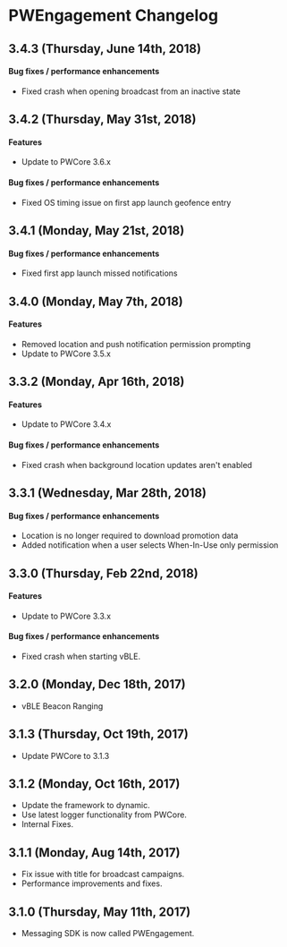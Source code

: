 # PWEngagement Changelog
## 3.4.3 (Thursday, June 14th, 2018)
#### Bug fixes / performance enhancements
* Fixed crash when opening broadcast from an inactive state

## 3.4.2 (Thursday, May 31st, 2018)
#### Features
* Update to PWCore 3.6.x

#### Bug fixes / performance enhancements
* Fixed OS timing issue on first app launch geofence entry

## 3.4.1 (Monday, May 21st, 2018)
#### Bug fixes / performance enhancements
* Fixed first app launch missed notifications

## 3.4.0 (Monday, May 7th, 2018)
#### Features
* Removed location and push notification permission prompting
* Update to PWCore 3.5.x

## 3.3.2 (Monday, Apr 16th, 2018)
#### Features
* Update to PWCore 3.4.x

#### Bug fixes / performance enhancements
* Fixed crash when background location updates aren't enabled

## 3.3.1 (Wednesday, Mar 28th, 2018)
#### Bug fixes / performance enhancements
* Location is no longer required to download promotion data
* Added notification when a user selects When-In-Use only permission

## 3.3.0 (Thursday, Feb 22nd, 2018)
#### Features
* Update to PWCore 3.3.x

#### Bug fixes / performance enhancements
* Fixed crash when starting vBLE.

## 3.2.0 (Monday, Dec 18th, 2017)
* vBLE Beacon Ranging

## 3.1.3 (Thursday, Oct 19th, 2017)
* Update PWCore to 3.1.3

## 3.1.2 (Monday, Oct 16th, 2017)
* Update the framework to dynamic.
* Use latest logger functionality from PWCore.
* Internal Fixes.

## 3.1.1 (Monday, Aug 14th, 2017)
* Fix issue with title for broadcast campaigns.
* Performance improvements and fixes.

## 3.1.0 (Thursday, May 11th, 2017)
* Messaging SDK is now called PWEngagement.
